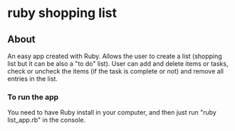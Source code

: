 # ruby shopping list
## About
An easy app created with Ruby. Allows the user to create a list (shopping list but it can be also a "to do" list). User can add and delete items or tasks, check or uncheck the items (if the task is complete or not) and remove all entries in the list.
### To run the app
You need to have Ruby install in your computer, and then just run "ruby list_app.rb" in the console.
